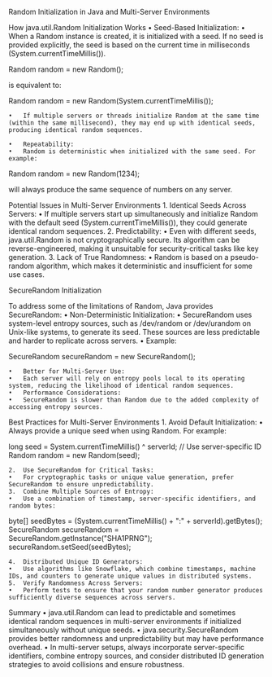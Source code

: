 
Random Initialization in Java and Multi-Server Environments

How java.util.Random Initialization Works
	•	Seed-Based Initialization:
	•	When a Random instance is created, it is initialized with a seed. If no seed is provided explicitly, the seed is based on the current time in milliseconds (System.currentTimeMillis()).

Random random = new Random();

is equivalent to:

Random random = new Random(System.currentTimeMillis());


	•	If multiple servers or threads initialize Random at the same time (within the same millisecond), they may end up with identical seeds, producing identical random sequences.

	•	Repeatability:
	•	Random is deterministic when initialized with the same seed. For example:

Random random = new Random(1234);

will always produce the same sequence of numbers on any server.

Potential Issues in Multi-Server Environments
	1.	Identical Seeds Across Servers:
	•	If multiple servers start up simultaneously and initialize Random with the default seed (System.currentTimeMillis()), they could generate identical random sequences.
	2.	Predictability:
	•	Even with different seeds, java.util.Random is not cryptographically secure. Its algorithm can be reverse-engineered, making it unsuitable for security-critical tasks like key generation.
	3.	Lack of True Randomness:
	•	Random is based on a pseudo-random algorithm, which makes it deterministic and insufficient for some use cases.

SecureRandom Initialization

To address some of the limitations of Random, Java provides SecureRandom:
	•	Non-Deterministic Initialization:
	•	SecureRandom uses system-level entropy sources, such as /dev/random or /dev/urandom on Unix-like systems, to generate its seed. These sources are less predictable and harder to replicate across servers.
	•	Example:

SecureRandom secureRandom = new SecureRandom();


	•	Better for Multi-Server Use:
	•	Each server will rely on entropy pools local to its operating system, reducing the likelihood of identical random sequences.
	•	Performance Considerations:
	•	SecureRandom is slower than Random due to the added complexity of accessing entropy sources.

Best Practices for Multi-Server Environments
	1.	Avoid Default Initialization:
	•	Always provide a unique seed when using Random. For example:

long seed = System.currentTimeMillis() ^ serverId; // Use server-specific ID
Random random = new Random(seed);


	2.	Use SecureRandom for Critical Tasks:
	•	For cryptographic tasks or unique value generation, prefer SecureRandom to ensure unpredictability.
	3.	Combine Multiple Sources of Entropy:
	•	Use a combination of timestamp, server-specific identifiers, and random bytes:

byte[] seedBytes = (System.currentTimeMillis() + ":" + serverId).getBytes();
SecureRandom secureRandom = SecureRandom.getInstance("SHA1PRNG");
secureRandom.setSeed(seedBytes);


	4.	Distributed Unique ID Generators:
	•	Use algorithms like Snowflake, which combine timestamps, machine IDs, and counters to generate unique values in distributed systems.
	5.	Verify Randomness Across Servers:
	•	Perform tests to ensure that your random number generator produces sufficiently diverse sequences across servers.

Summary
	•	java.util.Random can lead to predictable and sometimes identical random sequences in multi-server environments if initialized simultaneously without unique seeds.
	•	java.security.SecureRandom provides better randomness and unpredictability but may have performance overhead.
	•	In multi-server setups, always incorporate server-specific identifiers, combine entropy sources, and consider distributed ID generation strategies to avoid collisions and ensure robustness.


